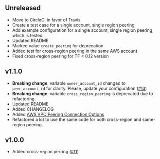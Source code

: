 Unreleased
----

* Move to CircleCI in favor of Travis
* Create a test case for a single account, single region peering
* Add example configuration for a single account, single region peering, which is tested
* Updated README
* Marked value `create_peering` for deprecation
* Added test for cross-region peering in the same AWS account
* Fixed cross-region peering for TF < 0.12 version

v1.1.0
----

* **Breaking change**: variable `owner_account_id` changed to `peer_account_id` for clarity. Please, update your configuration ([#13](https://github.com/grem11n/terraform-aws-vpc-peering/pull/13))
* **Breaking change**: variable `cross_region_peering` is deprecated due to refactoring.
* Updated README
* Added CHANGELOG
* Added [AWS VPC Peering Connection Options](https://www.terraform.io/docs/providers/aws/r/vpc_peering_options.html)
* Refactored a lot to use the same code for both cross-region and same-region peering.

v1.0.0
----

* Added cross-region perring ([#11](https://github.com/grem11n/terraform-aws-vpc-peering/pull/11))
